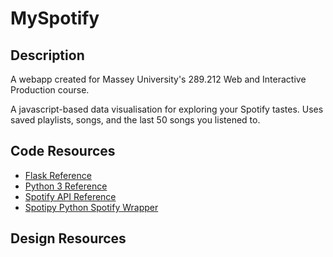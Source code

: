 # MySpotify

## Description

A webapp created for Massey University's 289.212 Web and Interactive Production course.

A javascript-based data visualisation for exploring your Spotify tastes. Uses saved playlists, songs, and the last 50 songs you listened to.

## Code Resources
- [Flask Reference](https://flask.palletsprojects.com/en/2.0.x/)
- [Python 3 Reference](https://docs.python.org/3/)
- [Spotify API Reference](https://developer.spotify.com/documentation/web-api/reference)
- [Spotipy Python Spotify Wrapper](https://github.com/plamere/spotipy)

## Design Resources

